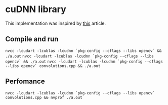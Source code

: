 # cuDNN library
This implementation was inspired by [this](http://www.goldsborough.me/cuda/ml/cudnn/c++/2017/10/01/14-37-23-convolutions_with_cudnn/) article.

## Compile and run
``nvcc -lcudart -lcublas -lcudnn `pkg-config --cflags --libs opencv` && ./a.out``
``nvcc -lcudart -lcublas -lcudnn `pkg-config --cflags --libs opencv` && ./a.out``
``nvcc -lcudart -lcublas -lcudnn `pkg-config --cflags --libs opencv` convolutions.cpp && ./a.out``

## Perfomance
``nvcc -lcudart -lcublas -lcudnn `pkg-config --cflags --libs opencv` convolutions.cpp && nvprof ./a.out``
